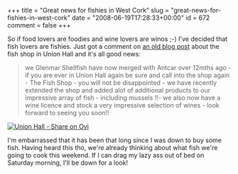 +++
title = "Great news for fishies in West Cork"
slug = "great-news-for-fishies-in-west-cork"
date = "2008-06-19T17:28:33+00:00"
id = 672
comment = false
+++

So if food lovers are foodies and wine lovers are winos ;-) I've decided that fish lovers are fishies. Just got a comment on [an old blog post](http://conoroneill.com/2005/12/04/hey-dad-thats-the-same-ugly-fish-as-last-week) about the fish shop in Union Hall and it's all good news:
> we Glenmar Shellfish have now merged with Antcar over 12mths ago - if you are ever in Union Hall again be sure and call into the shop again - The Fish Shop - you will not be disappointed - we have recently extended the shop and added alot of additional products to our impressive array of fish - including mussels !!- we also now have a wine licence and stock a very impressive selection of wines - look forward to seeing you soon!!

[![Union Hall - Share on Ovi](http://media.share.ovi.com/m1/medium/0252/1d5c5848f7e44e07af144fbe65a988b6.jpg "Union Hall - Share on Ovi")](http://share.ovi.com/media/conor.public/conor.10224)

I'm embarrassed that it has been that long since I was down to buy some fish. Having heard this tho, we're already thinking about what fish we're going to cook this weekend. If I can drag my lazy ass out of bed on Saturday morning, I'll be down for a look!

